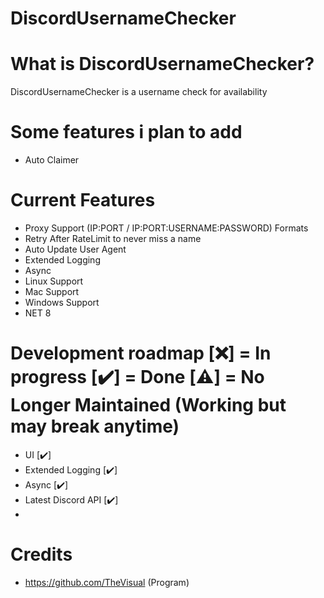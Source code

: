 # DiscordUsernameChecker

# What is DiscordUsernameChecker?
DiscordUsernameChecker is a username check for availability

# Some features i plan to add
- Auto Claimer

# Current Features
- Proxy Support (IP:PORT / IP:PORT:USERNAME:PASSWORD) Formats
- Retry After RateLimit to never miss a name
- Auto Update User Agent
- Extended Logging
- Async
- Linux Support
- Mac Support
- Windows Support
- NET 8

# Development roadmap [❌] = In progress [✔️] = Done [⚠️] = No Longer Maintained (Working but may break anytime)
- UI [✔️]
- Extended Logging [✔️]
- Async [✔️]
- Latest Discord API [✔️]
- 
# Credits
- https://github.com/TheVisual (Program)
